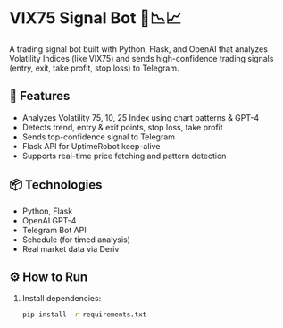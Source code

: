 # VIX75 Signal Bot 🔔📉📈

A trading signal bot built with Python, Flask, and OpenAI that analyzes Volatility Indices (like VIX75) and sends high-confidence trading signals (entry, exit, take profit, stop loss) to Telegram.

## 🚀 Features
- Analyzes Volatility 75, 10, 25 Index using chart patterns & GPT-4
- Detects trend, entry & exit points, stop loss, take profit
- Sends top-confidence signal to Telegram
- Flask API for UptimeRobot keep-alive
- Supports real-time price fetching and pattern detection

## 📦 Technologies
- Python, Flask
- OpenAI GPT-4
- Telegram Bot API
- Schedule (for timed analysis)
- Real market data via Deriv

## ⚙️ How to Run

1. Install dependencies:
   ```bash
   pip install -r requirements.txt